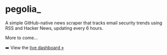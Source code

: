 # pegolia_ 
A simple GitHub-native news scraper that tracks email security trends using RSS and Hacker News, updating every 6 hours. 

More to come...

➡️ View the [live dashboard »](./dashboard.md)